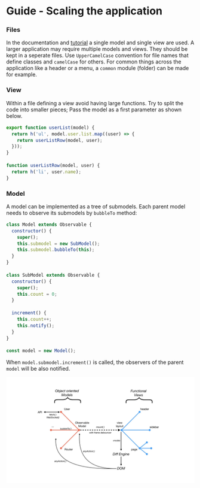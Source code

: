 # Guide - Scaling the application

### Files

In the documentation and [tutorial](../tutorial/time-server.md) a single model and single view are used. A larger application may require multiple models and views. They should be kept in a seperate files. Use `UpperCamelCase` convention for file names that define classes and `camelCase` for others.
For common things across the application like a header or a menu, a `common` module (folder) can be made for example.

### View

Within a file defining a view avoid having large functions. Try to split the code into smaller pieces; Pass the model as a first parameter as shown below.

```js
export function userList(model) {
  return h('ul', model.user.list.map((user) => {
    return userListRow(model, user);
  }));
}

function userListRow(model, user) {
  return h('li', user.name);
}
```

### Model

A model can be implemented as a tree of submodels. Each parent model needs to observe its submodels by `bubbleTo` method:

```js
class Model extends Observable {
  constructor() {
    super();
    this.submodel = new SubModel();
    this.submodel.bubbleTo(this);
  }
}

class SubModel extends Observable {
  constructor() {
    super();
    this.count = 0;
  }

  increment() {
    this.count++;
    this.notify();
  }
}

const model = new Model();
```

When `model.submodel.increment()` is called, the observers of the parent `model` will be also notified.

![Global view of the architecture](../images/architecture-front.jpeg)
